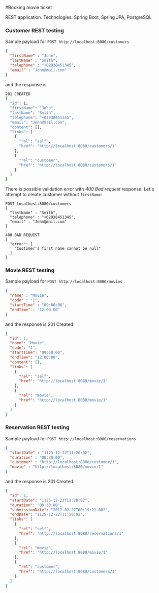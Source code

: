 #Booking movie ticket

REST application. Technologies: Spring Boot, Spring JPA, PostgreSQL

### Customer REST testing
Sample payload for `POST http://localhost:8080/customers`

```json
{
  "firstName" : "John",
  "lastName" : "Smith",
  "telephone" : "+02938451345",
  "email" : "John@mail.com"
}
```

and the response is

```bash
201 CREATED
{
  "id": 1,
  "firstName": "John",
  "lastName": "Smith",
  "telephone": "+02938451345",
  "email": "John@mail.com",
  "content": [],
  "links": [
    {
      "rel": "self",
      "href": "http://localhost:8080/customers/1"
    },
    {
      "rel": "customer",
      "href": "http://localhost:8080/customers/1"
    }
  ]
}
```
There is possible validation error with *400 Bad request* response. Let's attempt to create customer without `firstName`:

```
POST localhost:8080/customers
{
  "lastName" : "Smith",
  "telephone" : "+02938451345",
  "email" : "John@mail.com"
}
```

```
400 BAD REQUEST
{
  "error": [
    "Customer's first name cannot be null"
  ]
}
```

### Movie REST testing

Sample payload for `POST http://localhost:8080/movies`

```json
{
  "name" : "Movie",
  "code" : "1",
  "startTime" : "09:00:00",
  "endTime" : "12:00:00"
}
```
and the response is 201 Created

```json
{
  "id": 1,
  "name": "Movie",
  "code": "1",
  "startTime": "09:00:00",
  "endTime": "12:00:00",
  "content": [],
  "links": [
    {
      "rel": "self",
      "href": "http://localhost:8080/movie/1"
    },
    {
      "rel": "movie",
      "href": "http://localhost:8080/movie/1"
    }
  ]
}
```

### Reservation REST testing
Sample payload for `POST http://localhost:8080/reservations`

```json
{
  "startDate" : "1125-12-22T11:20:02",
  "duration" : "00:30:00",
  "customer" : "http://localhost:8080/customer/1",
  "movie" : "http://localhost:8080/movie/1"
}
```

and the response is 201 Created

```json
{
  "id": 1,
  "startDate": "1125-12-22T11:20:02",
  "duration": "00:30:00",
  "submissionDate": "2017-02-27T00:19:21.002",
  "endDate": "1125-12-22T11:50:02",
  "links": [
    {
      "rel": "self",
      "href": "http://localhost:8080/reservations/1"
    },
    {
      "rel": "movie",
      "href": "http://localhost:8080/movie/1"
    },
    {
      "rel": "customer",
      "href": "http://localhost:8080/customers/1"
    }
  ]
}
```
